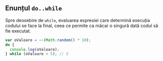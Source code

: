 ## Enunțul `do..while`

Spre deosebire de `while`, evaluarea expresiei care determină execuția codului se face la final, ceea ce permite ca măcar o singură dată codul să fie executat.

```javascript
var oValoare = ~~(Math.random() * 10);
do {
  console.log(oValoare);
} while (oValoare > 5); // 5
```
